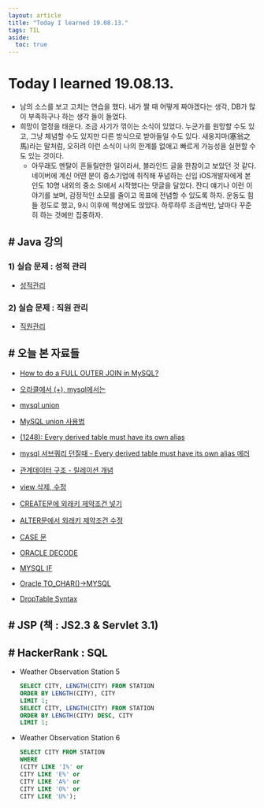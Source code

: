 ```yaml
---
layout: article
title: "Today I learned 19.08.13."
tags: TIL
aside:
  toc: true
---
```


# Today I learned 19.08.13.
- 남의 소스를 보고 고치는 연습을 했다. 내가 짤 때 어떻게 짜야겠다는 생각, DB가 많이 부족하구나 하는 생각 들이 들었다.
- 희망이 열정을 태운다. 조금 사기가 꺾이는 소식이 있었다. 누군가를 원망할 수도 있고, 그냥 체념할 수도 있지만 다른 방식으로 받아들일 수도 있다. 새옹지마(塞翁之馬)라는 말처럼, 오히려 이런 소식이 나의 한계를 없애고 빠르게 가능성을 실현할 수도 있는 것이다.
	- 아무래도 멘탈이 흔들릴만한 일이라서, 블라인드 글을 한참이고 보았던 것 같다. 네이버에 계신 어떤 분이 중소기업에 취직해 푸념하는 신입 iOS개발자에게 본인도 10명 내외의 중소 SI에서 시작했다는 댓글을 달았다. 잔디 얘기나 이런 이야기를 보며, 감정적인 소모를 줄이고 목표에 전념할 수 있도록 하자. 운동도 힘들 정도로 했고, 9시 이후에 책상에도 앉았다. 하루하루 조금씩만, 날마다 꾸준히 하는 것에만 집중하자.

## # Java 강의
### 1) 실습 문제 : 성적 관리
- [성적관리](https://jeamini.tistory.com/77?category=601100)

### 2) 실습 문제 : 직원 관리
- [직원관리](https://jeamini.tistory.com/81?category=601100)

## # 오늘 본 자료들
- [How to do a FULL OUTER JOIN in MySQL?](https://stackoverflow.com/questions/4796872/how-to-do-a-full-outer-join-in-mysql)
- [오라클에서 (+), mysql에서는](https://m.blog.naver.com/PostView.nhn?blogId=papaya5rhw&logNo=30131484310&proxyReferer=https%3A%2F%2Fwww.google.com%2F)
- [mysql union](https://wkdgusdn3.tistory.com/entry/mysql%EC%97%90%EC%84%9C-full-outer-join-%EC%82%AC%EC%9A%A9%ED%95%98%EA%B8%B0)
- [MySQL union 사용법](https://blog.bsmind.co.kr/377)
- [(1248): Every derived table must have its own alias](https://gun22.tistory.com/entry/SQL-%EC%98%A4%EB%A5%98-1248-Every-derived-table-must-have-its-own-alias)
- [mysql 서브쿼리 던질때 - Every derived table must have its own alias 에러](https://m.blog.naver.com/PostView.nhn?blogId=troopa102&logNo=120121975165&proxyReferer=https%3A%2F%2Fwww.google.com%2F)
- [관계데이터 구조 - 릴레이션 개념](https://blog.naver.com/k97b1114/140152587557)

- [view 삭제, 수정](http://tcpschool.com/mysql/mysql_view_alterDrop)
- [CREATE문에 외래키 제약조건 넣기](https://m.blog.naver.com/imf4/220779816879)
- [ALTER문에서 외래키 제약조건 수정](https://allg.tistory.com/37)
- [CASE 문](https://hellogk.tistory.com/21)
- [ORACLE DECODE](https://dbastory.tistory.com/entry/ORACLE-DECODE-%ED%95%A8%EC%88%98)
- [MYSQL IF](https://hellogk.tistory.com/22)
- [Oracle TO_CHAR()->MYSQL](https://enosent.tistory.com/39)
- [DropTable Syntax](https://dev.mysql.com/doc/refman/8.0/en/drop-table.html)

## # JSP (책 : JS2.3  & Servlet 3.1)

## # HackerRank : SQL
- Weather Observation Station 5
	```SQL
    SELECT CITY, LENGTH(CITY) FROM STATION
    ORDER BY LENGTH(CITY), CITY
    LIMIT 1;
    SELECT CITY, LENGTH(CITY) FROM STATION
    ORDER BY LENGTH(CITY) DESC, CITY
    LIMIT 1;
  ```

- Weather Observation Station 6
	```SQL
    SELECT CITY FROM STATION
    WHERE
    (CITY LIKE 'I%' or
    CITY LIKE 'E%' or
    CITY LIKE 'A%' or
    CITY LIKE 'O%' or
    CITY LIKE 'U%');
  ```